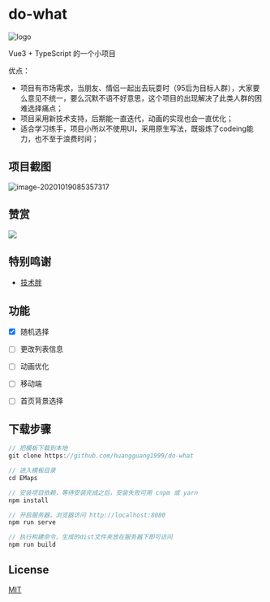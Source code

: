 # do-what

![logo](https://gitee.com/huangguang1999/blog-image/raw/master/img/logo1.png)

Vue3 + TypeScript 的一个小项目

优点：

* 项目有市场需求，当朋友、情侣一起出去玩耍时（95后为目标人群），大家要么意见不统一，要么沉默不语不好意思，这个项目的出现解决了此类人群的困难选择痛点；
* 项目采用新技术支持，后期能一直迭代，动画的实现也会一直优化；
* 适合学习练手，项目小所以不使用UI，采用原生写法，既锻炼了codeing能力，也不至于浪费时间；



## 项目截图

![image-20201019085357317](https://gitee.com/huangguang1999/blog-image/raw/master/img/image-20201019085357317.png)



## 赞赏

![](https://gitee.com/huangguang1999/blog-image/raw/master/img/zf.png)



## 特别鸣谢

* [技术胖](https://www.bilibili.com/video/BV1L5411j7vj)



## 功能

-   [x] 随机选择
-   [ ] 更改列表信息
-   [ ] 动画优化
-   [ ] 移动端
-   [ ] 首页背景选择



## 下载步骤

```javascript
// 把模板下载到本地
git clone https://github.com/huangguang1999/do-what   

// 进入模板目录
cd EMaps

// 安装项目依赖，等待安装完成之后，安装失败可用 cnpm 或 yarn
npm install 

// 开启服务器，浏览器访问 http://localhost:8080
npm run serve

// 执行构建命令，生成的dist文件夹放在服务器下即可访问
npm run build
```



## License

[MIT](https://github.com/huangguang1999/do-what/blob/master/LICENSE)